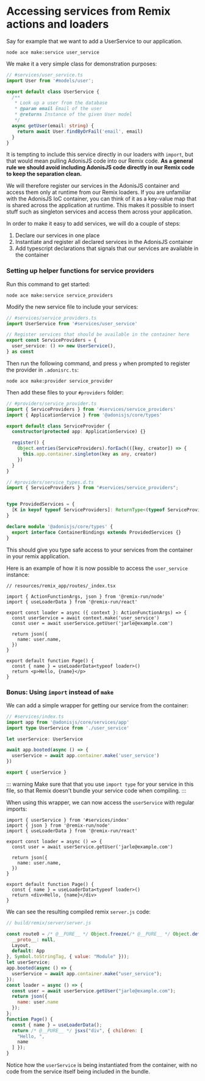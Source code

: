 # Accessing services from Remix actions and loaders

Say for example that we want to add a UserService to our application.

```
node ace make:service user_service
```

We make it a very simple class for demonstration purposes:

```typescript
// #services/user_service.ts
import User from '#models/user';

export default class UserService {
  /**
   * Look up a user from the database
   * @param email Email of the user
   * @returns Instance of the given User model
   */
  async getUser(email: string) {
    return await User.findByOrFail('email', email)
  }
}
```

It is tempting to include this service directly in our loaders with `import`, but that would mean pulling AdonisJS code into our Remix code.
**As a general rule we should avoid including AdonisJS code directly in our Remix code to keep the separation clean.**

We will therefore register our services in the AdonisJS container and access them only at runtime from our Remix loaders.
If you are unfamiliar with the AdonisJS IoC container, you can think of it as a key-value map that is shared across the application at runtime.
This makes it possible to insert stuff such as singleton services and access them across your application.

In order to make it easy to add services, we will do a couple of steps:

1. Declare our services in one place
1. Instantiate and register all declared services in the AdonisJS container
1. Add typescript declarations that signals that our services are available in the container

### Setting up helper functions for service providers

Run this command to get started:

```
node ace make:service service_providers
```

Modify the new service file to include your services:

```typescript
// #services/service_providers.ts
import UserService from '#services/user_service'

// Register services that should be available in the container here
export const ServiceProviders = {
  user_service: () => new UserService(),
} as const
```


Then run the following command, and press `y` when prompted to register the provider in `.adonisrc.ts`:
```
node ace make:provider service_provider
```

Then add these files to your `#providers` folder:

```typescript
// #providers/service_provider.ts
import { ServiceProviders } from '#services/service_providers'
import { ApplicationService } from '@adonisjs/core/types'

export default class ServiceProvider {
  constructor(protected app: ApplicationService) {}

  register() {
    Object.entries(ServiceProviders).forEach(([key, creator]) => {
      this.app.container.singleton(key as any, creator)
    })
  }
}

```

```typescript
// #providers/service_types.d.ts
import { ServiceProviders } from "#services/service_providers";


type ProvidedServices = {
  [K in keyof typeof ServiceProviders]: ReturnType<(typeof ServiceProviders)[K]>
}

declare module '@adonisjs/core/types' {
  export interface ContainerBindings extends ProvidedServices {}
}
```

This should give you type safe access to your services from the container in your remix application.

Here is an example of how it is now possible to access the `user_service` instance:

```tsx
// resources/remix_app/routes/_index.tsx

import { ActionFunctionArgs, json } from '@remix-run/node'
import { useLoaderData } from '@remix-run/react'

export const loader = async ({ context }: ActionFunctionArgs) => {
  const userService = await context.make('user_service')
  const user = await userService.getUser('jarle@example.com')

  return json({
    name: user.name,
  })
}

export default function Page() {
  const { name } = useLoaderData<typeof loader>()
  return <p>Hello, {name}</p>
}

```

### Bonus: Using `import` instead of `make`

We can add a simple wrapper for getting our service from the container:

```typescript
// #services/index.ts
import app from '@adonisjs/core/services/app'
import type UserService from './user_service'

let userService: UserService

await app.booted(async () => {
  userService = await app.container.make('user_service')
})

export { userService }
```


::: warning
Make sure that that you use `import type` for your service in this file, so that Remix doesn't bundle your service code when compiling.
:::

When using this wrapper, we can now access the `userService` with regular imports:

```tsx
import { userService } from '#services/index'
import { json } from '@remix-run/node'
import { useLoaderData } from '@remix-run/react'

export const loader = async () => {
  const user = await userService.getUser('jarle@example.com')

  return json({
    name: user.name,
  })
}

export default function Page() {
  const { name } = useLoaderData<typeof loader>()
  return <div>Hello, {name}</div>
}

```


We can see the resulting compiled remix `server.js` code:
```js
// build/remix/server/server.js

const route0 = /* @__PURE__ */ Object.freeze(/* @__PURE__ */ Object.defineProperty({
  __proto__: null,
  Layout,
  default: App
}, Symbol.toStringTag, { value: "Module" }));
let userService;
app.booted(async () => {
  userService = await app.container.make("user_service");
});
const loader = async () => {
  const user = await userService.getUser("jarle@example.com");
  return json({
    name: user.name
  });
};
function Page() {
  const { name } = useLoaderData();
  return /* @__PURE__ */ jsxs("div", { children: [
    "Hello, ",
    name
  ] });
}

```

Notice how the `userService` is being instantiated from the container, with no code from the service itself being included in the bundle.